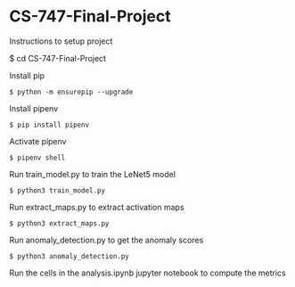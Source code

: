 # CS-747-Final-Project

Instructions to setup project

$ cd CS-747-Final-Project

Install pip
```
$ python -m ensurepip --upgrade
```

Install pipenv
```
$ pip install pipenv
```

Activate pipenv
```
$ pipenv shell
```

Run train_model.py to train the LeNet5 model
```
$ python3 train_model.py
```

Run extract_maps.py to extract activation maps
```
$ python3 extract_maps.py
```

Run anomaly_detection.py to get the anomaly scores
```
$ python3 anomaly_detection.py
```

Run the cells in the analysis.ipynb jupyter notebook to compute the metrics
